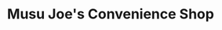 ---
title: "Musu Joe's Convenience Shop"
url: /kailahun/musu-joes-convenience-shop/
shop: Lebensmittel
---